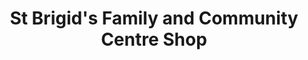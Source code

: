 ---
title: "St Brigid's Family and Community Centre Shop"
url: /waterford/st-brigids-family-and-community-centre-shop/
shop: Gebrauchtwaren
---